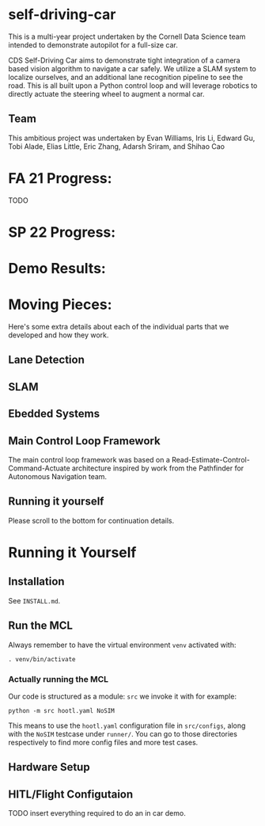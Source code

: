 # self-driving-car
This is a multi-year project undertaken by the Cornell Data Science team intended to demonstrate autopilot for a full-size car.

CDS Self-Driving Car aims to demonstrate tight integration of a camera based vision algorithm to navigate a car safely. We utilize a SLAM system to localize ourselves, and an additional lane recognition pipeline to see the road. This is all built upon a Python control loop and will leverage robotics to directly actuate the steering wheel to augment a normal car.

## Team
This ambitious project was undertaken by Evan Williams, Iris Li, Edward Gu, Tobi Alade, Elias Little, Eric Zhang, Adarsh Sriram, and Shihao Cao

# FA 21 Progress:
TODO

# SP 22 Progress:

# Demo Results:

# Moving Pieces:
Here's some extra details about each of the individual parts that we developed and how they work.

## Lane Detection

## SLAM

## Ebedded Systems

## Main Control Loop Framework
The main control loop framework was based on a Read-Estimate-Control-Command-Actuate architecture inspired by work from the Pathfinder for Autonomous Navigation team.

## Running it yourself
Please scroll to the bottom for continuation details.

# Running it Yourself

## Installation

See `INSTALL.md`.

## Run the MCL

Always remember to have the virtual environment `venv` activated with: 

```
. venv/bin/activate
```

### Actually running the MCL

Our code is structured as a module: `src` we invoke it with for example:


```
python -m src hootl.yaml NoSIM
```

This means to use the `hootl.yaml` configuration file in `src/configs`, along with the
`NoSIM` testcase under `runner/`. You can go to those directories respectively to find more config files
and more test cases.

## Hardware Setup

## HITL/Flight Configutaion
TODO insert everything required to do an in car demo.